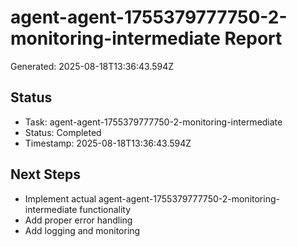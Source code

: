 # agent-agent-1755379777750-2-monitoring-intermediate Report

Generated: 2025-08-18T13:36:43.594Z

## Status
- Task: agent-agent-1755379777750-2-monitoring-intermediate
- Status: Completed
- Timestamp: 2025-08-18T13:36:43.594Z

## Next Steps
- Implement actual agent-agent-1755379777750-2-monitoring-intermediate functionality
- Add proper error handling
- Add logging and monitoring
